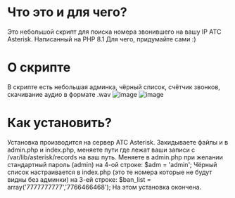 # Что это и для чего?
Это небольшой скрипт для поиска номера звонившего на вашу IP ATC Asterisk. Написанный на PHP 8.1
Для чего, придумайте сами :)
# О скрипте
В скрипте есть небольшая админка, чёрный список, счётчик звонков, скачивание аудио в формате .wav
![image](https://github.com/zavsc/asterisk/assets/90477403/8794eae4-7c82-4b11-90b5-4c3c5050fc00)
![image](https://github.com/zavsc/asterisk/assets/90477403/588e6107-55aa-42ec-b7d9-2521ca912fa3)
# Как установить?
Установка производится на сервер ATC Asterisk.
Закидываете файлы и в admin.php и index.php, меняете пути где лежат ваши записи с /var/lib/asterisk/records на ваш путь.
Меняете в admin.php при желании стандартный пароль (admin) на 4-ой строке: $adm = 'admin';
Чёрный список настраивается в index.php (это те номера которые не будут видны без админки) на 3-ей строке:
$ban_list = array('7777777777','7766466468');
На этом установка окончена.
